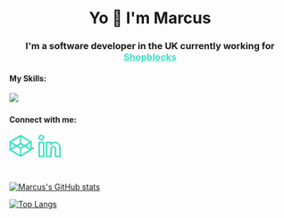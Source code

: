 <h1 align="center">Yo 👋 I'm Marcus</h1>
<h3 align="center">
  I'm a software developer in the UK currently working for 
  <a href="https://www.shopblocks.com" style="color: #3fdec4;">Shopblocks</a>
</h3>

<h4 align="left">My Skills:</h3>
<a href="https://skillicons.dev">
  <img src="https://skillicons.dev/icons?i=angular,js,jquery,vue,html,bootstrap,php,laravel,css,scss,docker,git,mysql,redis&perline=7&theme=light" />
</a>

<h4 align="left">Connect with me:</h3>
<p align="left">
  <a href="https://codepen.io/marcus-nightingale" target="_blank">
    <img align="center" src="https://raw.githubusercontent.com/Marcus-Nightingale/Marcus-Nightingale/main/codepen.svg" alt="marcus-nightingale" height="40" width="40" />   </a>
  &nbsp;
  <a href="https://linkedin.com/in/marcus-nightingale-bb4207140" target="_blank">
    <img align="center" src="https://raw.githubusercontent.com/Marcus-Nightingale/Marcus-Nightingale/main/linkedin.svg" alt="marcus-nightingale-bb4207140" height="40" width="40" />     
  </a>
</p>
<br />

[![Marcus's GitHub stats](https://profile-stats-coral.vercel.app/api?username=Marcus-Nightingale&show_icons=true&theme=dracula&show=prs_merged,prs_merged_percentage&hide=stars,issues&count_private=true)](https://github.com/anuraghazra/github-readme-stats)

[![Top Langs](https://profile-stats-coral.vercel.app/api/top-langs/?username=Marcus-Nightingale&count_private=true&theme=dracula&langs_count=8&layout=compact)](https://github.com/anuraghazra/github-readme-stats)

